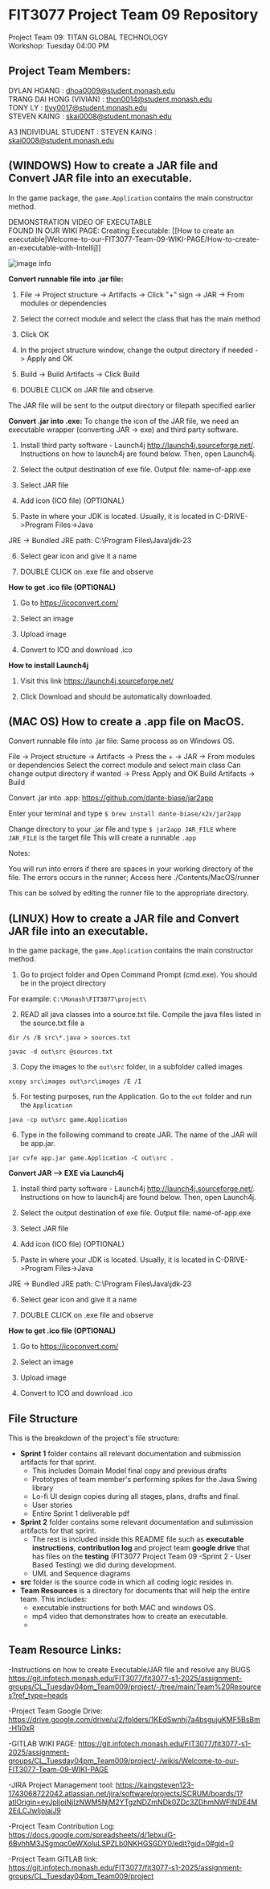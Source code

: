 # FIT3077 Project Team 09 Repository

Project Team 09: TITAN GLOBAL TECHNOLOGY\
Workshop: Tuesday 04:00 PM

## Project Team Members:
DYLAN HOANG : dhoa0009@student.monash.edu\
TRANG DAI HONG (VIVIAN) : thon0014@student.monash.edu\
TONY LY : tlyy0017@student.monash.edu\
STEVEN KAING : skai0008@student.monash.edu

A3 INDIVIDUAL STUDENT : STEVEN KAING : skai0008@student.monash.edu




## (WINDOWS) How to create a JAR file and Convert JAR file into an executable.
In the game package, the `game.Application` contains the main constructor method.


DEMONSTRATION VIDEO OF EXECUTABLE  
FOUND IN OUR WIKI PAGE: Creating Executable: [[How to create an executable|Welcome-to-our-FIT3077-Team-09-WIKI-PAGE/How-to-create-an-executable-with-Intellij]]

![image info](src/images/Other/EXECUTABLE.png)





**Convert runnable file into .jar file:**

1. File -> Project structure -> Artifacts -> Click "+" sign -> JAR -> From modules or dependencies

2. Select the correct module and select the class that has the main method

3. Click OK

4. In the project structure window, change the output directory if needed -> Apply and OK

5. Build -> Build Artifacts -> Click Build

6. DOUBLE CLICK on JAR file and observe.

The JAR file will be sent to the output directory or filepath specified earlier

**Convert .jar into .exe:**
To change the icon of the JAR file, we need an executable wrapper (converting JAR -> exe) and third party software.

1. Install third party software - Launch4j http://launch4j.sourceforge.net/. Instructions on how to launch4j are found below. Then, open Launch4j.

2. Select the output destination of exe file. Output file: name-of-app.exe

3. Select JAR file

4. Add icon (ICO file) (OPTIONAL)

5. Paste in where your JDK is located. Usually, it is located in  C-DRIVE->Program Files->Java 

JRE -> Bundled JRE path: C:\Program Files\Java\jdk-23

6. Select gear icon and give it a name

7. DOUBLE CLICK on .exe file and observe

**How to get .ico file (OPTIONAL)**
1. Go to  https://icoconvert.com/

2. Select an image

3. Upload image

4. Convert to ICO and download .ico

**How to install Launch4j**
1. Visit this link https://launch4j.sourceforge.net/

2. Click Download and should be automatically downloaded.



## (MAC OS) How to create a .app file on MacOS.
Convert runnable file into .jar file:
Same process as on Windows OS.

File → Project structure → Artifacts → Press the + → JAR → From modules or dependencies
Select the correct module and select main class
Can change output directory if wanted → Press Apply and OK
Build Artifacts → Build


Convert .jar into .app:
https://github.com/dante-biase/jar2app

Enter your terminal and type `$ brew install dante-biase/x2x/jar2app`

Change directory to your .jar file and type `$ jar2app JAR_FILE` where `JAR_FILE` is the target file
This will create a runnable `.app`


Notes:

You will run into errors if there are spaces in your working directory of the file. The errors occurs in the runner; Access here ./Contents/MacOS/runner


This can be solved by editing the runner file to the appropriate directory.


## (LINUX) How to create a JAR file and Convert JAR file into an executable.

In the game package, the `game.Application` contains the main constructor method.

1. Go to project folder and Open Command Prompt (cmd.exe). You should be in the project directory

For example: `C:\Monash\FIT3077\project\`

2. READ all java classes into a source.txt file. Compile the java files listed in the source.txt file a
```linux
dir /s /B src\*.java > sources.txt

javac -d out\src @sources.txt
```

3. Copy the images to the `out\src` folder, in a subfolder called images
```linux
xcopy src\images out\src\images /E /I
```

5. For testing purposes, run the Application. Go to the `out` folder and run the `Application`
```linux
java -cp out\src game.Application
```

6. Type in the following command to create JAR. The name of the JAR will be app.jar.
```linux
jar cvfe app.jar game.Application -C out\src .
```

**Convert JAR --> EXE via Launch4j**

1. Install third party software - Launch4j http://launch4j.sourceforge.net/. Instructions on how to launch4j are found below. Then, open Launch4j.

2. Select the output destination of exe file. Output file: name-of-app.exe

3. Select JAR file

4. Add icon (ICO file) (OPTIONAL)

5. Paste in where your JDK is located. Usually, it is located in  C-DRIVE->Program Files->Java 

JRE -> Bundled JRE path: C:\Program Files\Java\jdk-23

6. Select gear icon and give it a name

7. DOUBLE CLICK on .exe file and observe


**How to get .ico file (OPTIONAL)** 
1. Go to  https://icoconvert.com/

2. Select an image

3. Upload image

4. Convert to ICO and download .ico

## File Structure
This is the breakdown of the project's file structure:
- **Sprint 1** folder contains all relevant documentation and submission artifacts for that sprint.
    - This includes Domain Model final copy and previous drafts
    - Prototypes of team member's performing spikes for the Java Swing library
    - Lo-fi UI design copies during all stages, plans, drafts and final.
    - User stories
    - Entire Sprint 1 deliverable pdf
- **Sprint 2** folder contains some relevant documentation and submission artifacts for that sprint.
  - The rest is included inside this README file such as **executable instructions**, **contribution log** and project team **google drive** that has files on the **testing** (FIT3077 Project Team 09 -Sprint 2 - User Based Testing) we did during development.
  - UML and Sequence diagrams
- **src** folder is the source code in which all coding logic resides in. 
- **Team Resources** is a directory for documents that will help the entire team. This includes:
  - executable instructions for both MAC and windows OS.
  - mp4 video that demonstrates how to create an executable.
  - 
  

## Team Resource Links:
-Instructions on how to create Executable/JAR file and resolve any BUGS
https://git.infotech.monash.edu/FIT3077/fit3077-s1-2025/assignment-groups/CL_Tuesday04pm_Team009/project/-/tree/main/Team%20Resources?ref_type=heads

-Project Team Google Drive:
https://drive.google.com/drive/u/2/folders/1KEdSwnhj7a4bsgujuKMF5BsBm-H1i0xR

-GITLAB WIKI PAGE:
https://git.infotech.monash.edu/FIT3077/fit3077-s1-2025/assignment-groups/CL_Tuesday04pm_Team009/project/-/wikis/Welcome-to-our-FIT3077-Team-09-WIKI-PAGE

-JIRA Project Management tool:
https://kaingsteven123-1743068722042.atlassian.net/jira/software/projects/SCRUM/boards/1?atlOrigin=eyJpIjoiNjIzNWM5NjM2YTgzNDZmNDk0ZDc3ZDhmNWFlNDE4M2EiLCJwIjoiaiJ9

-Project Team Contribution Log:
https://docs.google.com/spreadsheets/d/1ebxulG-6BvhhM3JSgmqc0eWXoluLSPZLb0NKHGSGDY0/edit?gid=0#gid=0

-Project Team GITLAB link:
https://git.infotech.monash.edu/FIT3077/fit3077-s1-2025/assignment-groups/CL_Tuesday04pm_Team009/project

